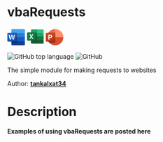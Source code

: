 # vbaRequests
<img src="https://raw.githubusercontent.com/tankalxat34/vba-ip-validation/readme_content/icon_word.svg" width="40px"/> <img src="https://raw.githubusercontent.com/tankalxat34/vba-ip-validation/readme_content/icon_excel.svg" width="40px"/> <img src="https://raw.githubusercontent.com/tankalxat34/vba-ip-validation/readme_content/icon_powerpoint.svg" width="40px"/>

![GitHub top language](https://img.shields.io/github/languages/top/tankalxat34/vbaRequests)
![GitHub](https://img.shields.io/github/license/tankalxat34/vbaRequests?logo=github&logoColor=white)

The simple module for making requests to websites

Author: **[tankalxat34](https://github.com/tankalxat34)**

# Description
**Examples of using vbaRequests are posted here**
